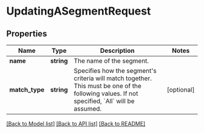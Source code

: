 # UpdatingASegmentRequest

## Properties
Name | Type | Description | Notes
------------ | ------------- | ------------- | -------------
**name** | **string** | The name of the segment. | 
**match_type** | **string** | Specifies how the segment&#39;s criteria will match together. This must be one of the following values. If not specified, &#x60;All&#x60; will be assumed. | [optional] 

[[Back to Model list]](../README.md#documentation-for-models) [[Back to API list]](../README.md#documentation-for-api-endpoints) [[Back to README]](../README.md)


